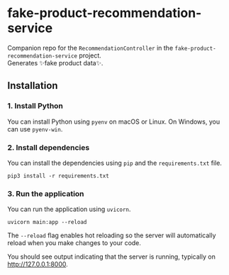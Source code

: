 # fake-product-recommendation-service

Companion repo for the `RecommendationController` in the `fake-product-recommendation-service` project.\
Generates ✨fake product data✨.

## Installation

### 1. Install Python

You can install Python using `pyenv` on macOS or Linux. On Windows, you can use `pyenv-win`.

### 2. Install dependencies

You can install the dependencies using `pip` and the `requirements.txt` file.

```shell
pip3 install -r requirements.txt
```

### 3. Run the application

You can run the application using `uvicorn`.

```shell
uvicorn main:app --reload
```

The `--reload` flag enables hot reloading so the server will automatically reload when you make changes to your code.

You should see output indicating that the server is running, typically on http://127.0.0.1:8000.
